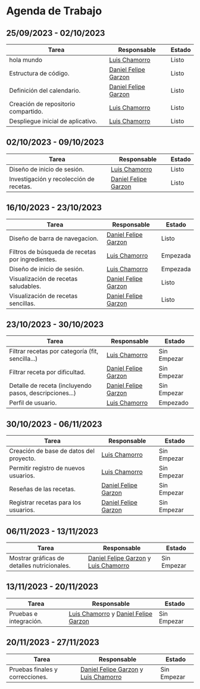# Agenda de Trabajo

## 25/09/2023 - 02/10/2023
| Tarea                              | Responsable                                           | Estado   |
|------------------------------------|-------------------------------------------------------| -------- |
| hola mundo                         | [Luis Chamorro](https://github.com/Luisfemocha)       | Listo    |
| Estructura de código.              | [Daniel Felipe Garzon](https://github.com/Dgarzonac9) | Listo    |
| Definición del calendario.         | [Daniel Felipe Garzon](https://github.com/Dgarzonac9) | Listo    |
| Creación de repositorio compartido. | [Luis Chamorro](https://github.com/Luisfemocha)       | Listo    |
| Despliegue inicial de aplicativo.  | [Luis Chamorro](https://github.com/Luisfemocha)       | Listo    |

## 02/10/2023 - 09/10/2023
| Tarea                                   | Responsable                                                                                             | Estado |
|-----------------------------------------|---------------------------------------------------------------------------------------------------------|--------|
| Diseño de inicio de sesión.             | [Luis Chamorro](https://github.com/Luisfemocha) | Listo  |
| Investigación y recolección de recetas. | [Daniel Felipe Garzon](https://github.com/Dgarzonac9) | Listo  |

## 16/10/2023 - 23/10/2023
| Tarea                                                  | Responsable                                         | Estado   |
|--------------------------------------------------------| -------------------------------------------------- |----------|
| Diseño de barra de navegacion.                         | [Daniel Felipe Garzon](https://github.com/Dgarzonac9) | Listo    |
| Filtros de búsqueda de recetas por ingredientes.       | [Luis Chamorro](https://github.com/Luisfemocha) | Empezada |
| Diseño de inicio de sesión.             | [Luis Chamorro](https://github.com/Luisfemocha) | Empezada |
| Visualización de recetas saludables. | [Daniel Felipe Garzon](https://github.com/Dgarzonac9)  | Listo    |
| Visualización de recetas sencillas.  | [Daniel Felipe Garzon](https://github.com/Dgarzonac9)  | Listo    |

## 23/10/2023 - 30/10/2023
| Tarea                                                  | Responsable                                         | Estado      |
|--------------------------------------------------------| -------------------------------------------------- |-------------|
| Filtrar recetas por categoría (fit, sencilla...)       | [Luis Chamorro](https://github.com/Luisfemocha) | Sin Empezar |
| Filtrar receta por dificultad.                         | [Daniel Felipe Garzon](https://github.com/Dgarzonac9) | Sin Empezar |
| Detalle de receta (incluyendo pasos, descripciones...) | [Daniel Felipe Garzon](https://github.com/Dgarzonac9) | Sin Empezar |
| Perfil de usuario.                           | [Luis Chamorro](https://github.com/Luisfemocha) | Empezado    |

## 30/10/2023 - 06/11/2023
| Tarea                                   | Responsable                                          | Estado       |
|-----------------------------------------| --------------------------------------------------- | ------------ |
| Creación de base de datos del proyecto. | [Luis Chamorro](https://github.com/Luisfemocha) | Sin Empezar  |
| Permitir registro de nuevos usuarios.   | [Luis Chamorro](https://github.com/Luisfemocha) | Sin Empezar  |
| Reseñas de las recetas.                 | [Daniel Felipe Garzon](https://github.com/Dgarzonac9) | Sin Empezar  |
| Registrar recetas para los usuarios.    | [Daniel Felipe Garzon](https://github.com/Dgarzonac9) | Sin Empezar  |

## 06/11/2023 - 13/11/2023
| Tarea                                       | Responsable                                          | Estado       |
|---------------------------------------------| --------------------------------------------------- | ------------ |
| Mostrar gráficas de detalles nutricionales. | [Daniel Felipe Garzon](https://github.com/Dgarzonac9) y [Luis Chamorro](https://github.com/Luisfemocha) | Sin Empezar  |

## 13/11/2023 - 20/11/2023
| Tarea                  | Responsable                                           | Estado       |
|------------------------| ---------------------------------------------------- | ------------ |
| Pruebas e integración. | [Luis Chamorro](https://github.com/Luisfemocha) y [Daniel Felipe Garzon](https://github.com/Dgarzonac9) | Sin Empezar  |

## 20/11/2023 - 27/11/2023
| Tarea                           | Responsable                                           | Estado       |
|---------------------------------| ---------------------------------------------------- | ------------ |
| Pruebas finales y correcciones. | [Daniel Felipe Garzon](https://github.com/Dgarzonac9) y [Luis Chamorro](https://github.com/Luisfemocha) | Sin Empezar |
